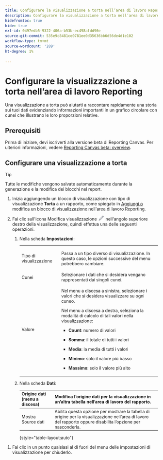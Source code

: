 ```yaml
---
title: Configurare la visualizzazione a torta nell’area di lavoro Reporting
description: Configurare la visualizzazione a torta nell’area di lavoro Reporting
hidefromtoc: true
hide: true
exl-id: 0497edb5-9322-406a-b53b-ec498afdd96e
source-git-commit: 535e9c8481ce0781ee0d35636bb6d56de4d1e102
workflow-type: tm+mt
source-wordcount: '289'
ht-degree: 1%

---
```


# Configurare la visualizzazione a torta nell’area di lavoro Reporting

Una visualizzazione a torta può aiutarti a raccontare rapidamente una storia sui tuoi dati evidenziando informazioni importanti in un grafico circolare con cunei che illustrano le loro proporzioni relative.

## Prerequisiti

Prima di iniziare, devi iscriverti alla versione beta di Reporting Canvas. Per ulteriori informazioni, vedere [Reporting Canvas beta: overview](/help/quicksilver/product-announcements/betas/canvas-dashboards-beta/reporting-canvas-beta-overview.md).

## Configurare una visualizzazione a torta

>[!TIP]
>
>Tutte le modifiche vengono salvate automaticamente durante la generazione e la modifica dei blocchi nel report.

1. Inizia aggiungendo un blocco di visualizzazione con tipo di visualizzazione **Torta** a un rapporto, come spiegato in [Aggiungi o modifica un blocco di visualizzazione nell&#39;area di lavoro Reporting](../../../reports-and-dashboards/reporting-canvas/visualization-blocks/add-or-edit-report-visualization.md).

1. Fai clic sull&#39;icona Modifica visualizzazione ![](assets/edit-icon.png) nell&#39;angolo superiore destro della visualizzazione, quindi effettua una delle seguenti operazioni.

   1. Nella scheda **Impostazioni**:

      <table style="table-layout:auto">
       <col>
       <col>
       <tbody>
        <tr>
         <td role="rowheader">Tipo di visualizzazione</td>
         <td><p>Passa a un tipo diverso di visualizzazione. In questo caso, le opzioni successive del menu potrebbero cambiare.</p></td>
        </tr>
        <tr>
         <td role="rowheader">Cunei</td>
         <td>Selezionare i dati che si desidera vengano rappresentati dai singoli cunei.</td>
        </tr>
        <tr>
         <td role="rowheader">Valore</td>
         <td><p>Nel menu a discesa a sinistra, selezionare i valori che si desidera visualizzare su ogni cuneo.</p><p>Nel menu a discesa a destra, seleziona la modalità di calcolo di tali valori nella visualizzazione:</p>
          <ul>
           <li><p><b>Count</b>: numero di valori</p></li>
           <li><p><b>Somma</b>: il totale di tutti i valori </p></li>
           <li><p><b>Media</b>: la media di tutti i valori</p></li>
           <li><p><b>Minimo</b>: solo il valore più basso</p></li>
           <li><p><b>Massimo</b>: solo il valore più alto</p></li>
          </ul></td>
        </tr>
       </tbody>
      </table>

   1. Nella scheda **Dati**:

      | Origine dati (menu a discesa) | Modifica l’origine dati per la visualizzazione in un’altra tabella nell’area di lavoro del rapporto. |
      |---|---|
      | Mostra Source dati | Abilita questa opzione per mostrare la tabella di origine per la visualizzazione nell’area di lavoro del rapporto oppure disabilita l’opzione per nasconderla. |

      {style="table-layout:auto"}

<!--   
      NOLAN-FLAG: convert table to html. 
      -->

1. Fai clic in un punto qualsiasi al di fuori del menu delle impostazioni di visualizzazione per chiuderlo.
